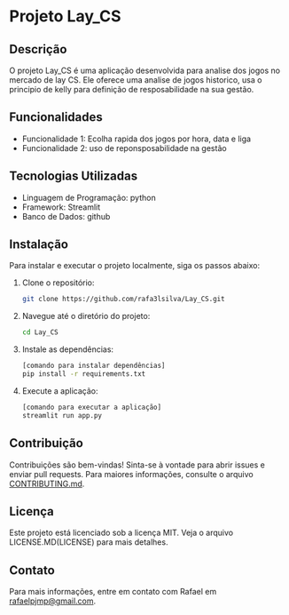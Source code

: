 # Projeto Lay_CS

## Descrição
O projeto Lay_CS é uma aplicação desenvolvida para analise dos jogos no mercado de lay CS. Ele oferece uma analise de jogos historico, usa o principio de kelly para definição de resposabilidade na sua gestão.

## Funcionalidades
- Funcionalidade 1: Ecolha rapida dos jogos por hora, data e liga
- Funcionalidade 2: uso de reponsposabilidade na gestão

## Tecnologias Utilizadas
- Linguagem de Programação: python
- Framework: Streamlit
- Banco de Dados: github

## Instalação
Para instalar e executar o projeto localmente, siga os passos abaixo:

1. Clone o repositório:
    ```bash
    git clone https://github.com/rafa3lsilva/Lay_CS.git
    ```
2. Navegue até o diretório do projeto:
    ```bash
    cd Lay_CS
    ```
3. Instale as dependências:
    ```bash
    [comando para instalar dependências]
    pip install -r requirements.txt
    ```
4. Execute a aplicação:
    ```bash
    [comando para executar a aplicação]
    streamlit run app.py
    ```

## Contribuição
Contribuições são bem-vindas! Sinta-se à vontade para abrir issues e enviar pull requests. Para maiores informações, consulte o arquivo [CONTRIBUTING.md](CONTRIBUTING.md).

## Licença
Este projeto está licenciado sob a licença MIT. Veja o arquivo LICENSE.MD(LICENSE) para mais detalhes.

## Contato
Para mais informações, entre em contato com Rafael em rafaelpjmp@gmail.com.
